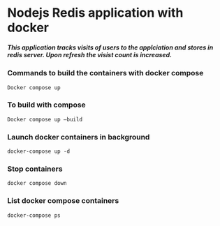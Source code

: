# Nodejs Redis application with docker

##### This application tracks visits of users to the applciation and stores in redis server. Upon refresh the visist count is increased.

### Commands to build the containers with docker compose

`Docker compose up` 

### To build with compose

`Docker compose up –build`

### Launch docker containers in background

`docker-compose up -d`

### Stop containers

`docker compose down`

### List docker compose containers

`docker-compose ps`



